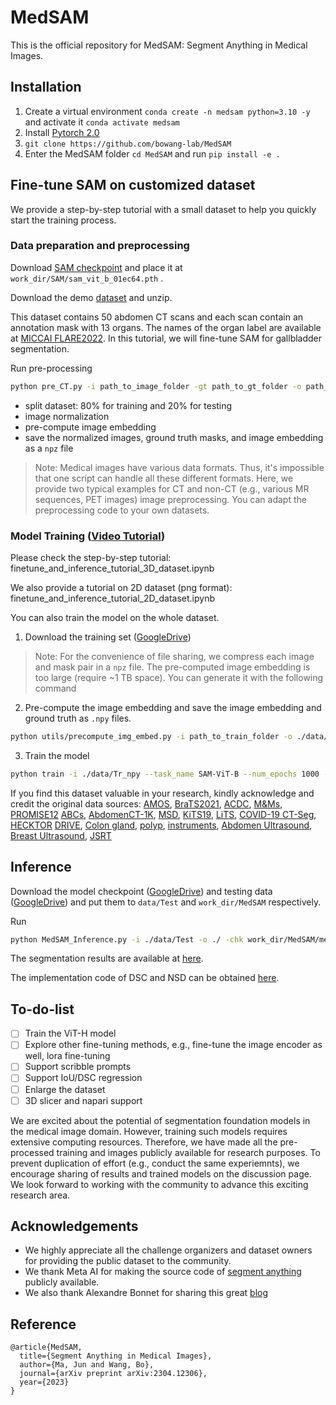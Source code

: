 # MedSAM 
This is the official repository for MedSAM: Segment Anything in Medical Images.


## Installation 
1. Create a virtual environment `conda create -n medsam python=3.10 -y` and activate it `conda activate medsam`
2. Install [Pytorch 2.0](https://pytorch.org/get-started/locally/)
3. `git clone https://github.com/bowang-lab/MedSAM`
4. Enter the MedSAM folder `cd MedSAM` and run `pip install -e .`


## Fine-tune SAM on customized dataset

We provide a step-by-step tutorial with a small dataset to help you quickly start the training process.

### Data preparation and preprocessing

Download [SAM checkpoint](https://dl.fbaipublicfiles.com/segment_anything/sam_vit_b_01ec64.pth) and place it at `work_dir/SAM/sam_vit_b_01ec64.pth` .

Download the demo [dataset](https://zenodo.org/record/7860267) and unzip.

This dataset contains 50 abdomen CT scans and each scan contain an annotation mask with 13 organs. The names of the organ label are available at [MICCAI FLARE2022](https://flare22.grand-challenge.org/).
In this tutorial, we will fine-tune SAM for gallbladder segmentation.

Run pre-processing

```bash
python pre_CT.py -i path_to_image_folder -gt path_to_gt_folder -o path_to_output
```

- split dataset: 80% for training and 20% for testing
- image normalization
- pre-compute image embedding
- save the normalized images, ground truth masks, and image embedding as a `npz` file

> Note: Medical images have various data formats. Thus, it's impossible that one script can handle all these different formats. Here, we provide two typical examples for CT and non-CT (e.g., various MR sequences, PET images) image preprocessing. You can adapt the preprocessing code to your own datasets.

### Model Training ([Video Tutorial](https://drive.google.com/file/d/1EvVBTSa9L7pDTmUOp-MHXxGD1lrU9Txk/view?usp=share_link))

Please check the step-by-step tutorial: finetune_and_inference_tutorial_3D_dataset.ipynb

We also provide a tutorial on 2D dataset (png format): finetune_and_inference_tutorial_2D_dataset.ipynb 

You can also train the model on the whole dataset. 
1) Download the training set ([GoogleDrive](https://drive.google.com/drive/folders/1pwpAkWPe6czxkATG9SmVV0TP62NZiKld?usp=share_link))

> Note: For the convenience of file sharing, we compress each image and mask pair in a `npz` file. The pre-computed image embedding is too large (require ~1 TB space). You can generate it with the following command

2) Pre-compute the image embedding and save the image embedding and ground truth as `.npy` files. 

```bash
python utils/precompute_img_embed.py -i path_to_train_folder -o ./data/Tr_npy
```

3) Train the model

```bash
python train -i ./data/Tr_npy --task_name SAM-ViT-B --num_epochs 1000 --batch_size 8 --lr 1e-5
```

If you find this dataset valuable in your research, kindly acknowledge and credit the original data sources: [AMOS](https://zenodo.org/record/7262581), [BraTS2021](http://braintumorsegmentation.org/), [ACDC](https://www.creatis.insa-lyon.fr/Challenge/acdc/), [M\&Ms](https://www.ub.edu/mnms/), [PROMISE12](https://promise12.grand-challenge.org/) [ABCs](https://abcs.mgh.harvard.edu/), [AbdomenCT-1K](https://ieeexplore.ieee.org/document/9497733), [MSD](http://medicaldecathlon.com/), [KiTS19](https://kits19.grand-challenge.org/), [LiTS](https://competitions.codalab.org/competitions/17094), [COVID-19 CT-Seg](https://github.com/JunMa11/COVID-19-CT-Seg-Benchmark), [HECKTOR](https://www.sciencedirect.com/science/article/pii/S1361841521003819) [DRIVE](https://drive.grand-challenge.org/), [Colon gland](https://www.kaggle.com/datasets/sani84/glasmiccai2015-gland-segmentation), [polyp](https://www.nature.com/articles/s41597-023-01981-y), [instruments](https://www.synapse.org/#!Synapse:syn22427422), [Abdomen Ultrasound](https://www.kaggle.com/datasets/ignaciorlando/ussimandsegm), [Breast Ultrasound](https://www.sciencedirect.com/science/article/pii/S2352340919312181), [JSRT](http://imgcom.jsrt.or.jp/minijsrtdb/)


## Inference

Download the model checkpoint ([GoogleDrive](https://drive.google.com/drive/folders/1bWv_Zs5oYLpGMAvbotnlNXJPq7ltRUvF?usp=share_link)) and testing data ([GoogleDrive](https://drive.google.com/drive/folders/1Qx-4EM0MoarzAfvSIp9fkpk8UBrWM6EP?usp=share_link)) and put them to `data/Test` and `work_dir/MedSAM` respectively. 

Run

```bash
python MedSAM_Inference.py -i ./data/Test -o ./ -chk work_dir/MedSAM/medsam_20230423_vit_b_0.0.1.pth
```

The segmentation results are available at [here](https://drive.google.com/drive/folders/1I8sgCRi30QtMix8DbDBIBTGDM_1FmSaO?usp=sharing).


The implementation code of DSC and NSD can be obtained [here](http://medicaldecathlon.com/files/Surface_distance_based_measures.ipynb).


## To-do-list

- [ ] Train the ViT-H model
- [ ] Explore other fine-tuning methods, e.g., fine-tune the image encoder as well, lora fine-tuning
- [ ] Support scribble prompts
- [ ] Support IoU/DSC regression
- [ ] Enlarge the dataset
- [ ] 3D slicer and napari support

We are excited about the potential of segmentation foundation models in the medical image domain. However, training such models requires extensive computing resources. Therefore, we have made all the pre-processed training and images publicly available for research purposes. To prevent duplication of effort (e.g., conduct the same experiemnts), we encourage sharing of results and trained models on the discussion page. We look forward to working with the community to advance this exciting research area.


## Acknowledgements
- We highly appreciate all the challenge organizers and dataset owners for providing the public dataset to the community. 
- We thank Meta AI for making the source code of [segment anything](https://github.com/facebookresearch/segment-anything) publicly available.
- We also thank Alexandre Bonnet for sharing this great [blog](https://encord.com/blog/learn-how-to-fine-tune-the-segment-anything-model-sam/)


## Reference

```
@article{MedSAM,
  title={Segment Anything in Medical Images},
  author={Ma, Jun and Wang, Bo},
  journal={arXiv preprint arXiv:2304.12306},
  year={2023}
}
```
